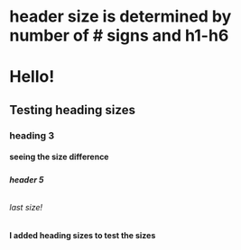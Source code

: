 # header size is determined by number of # signs and h1-h6
# <h1> Hello!
## <h2> Testing heading sizes
### <h3> heading 3
#### <h4> seeing the size difference
##### <h5> header 5
###### <h6> last size!





















#### I added heading sizes to test the sizes
